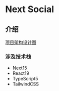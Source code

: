 # Next Social

## 介绍

[项目架构设计图](https://app.eraser.io/workspace/XfdaSgLZICzlB04g9TMY)

### 涉及技术栈

- Next15
- React19
- TypeScript5
- TailwindCSS
